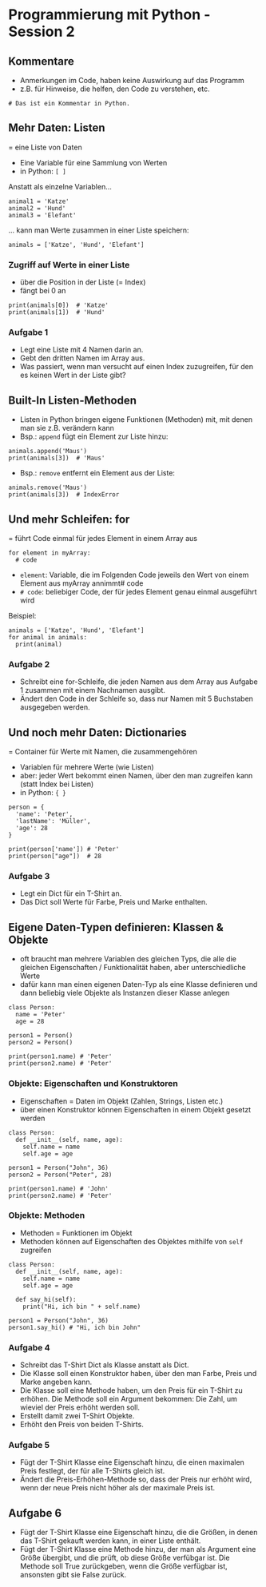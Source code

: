 # Programmierung mit Python - Session 2

## Kommentare

- Anmerkungen im Code, haben keine Auswirkung auf das Programm
- z.B. für Hinweise, die helfen, den Code zu verstehen, etc.

```
# Das ist ein Kommentar in Python.
```


## Mehr Daten: Listen

= eine Liste von Daten
- Eine Variable für eine Sammlung von Werten
- in Python: `[ ]`

Anstatt als einzelne Variablen...
```
animal1 = 'Katze'
animal2 = 'Hund'
animal3 = 'Elefant'

```
... kann man Werte zusammen in einer Liste speichern:
```
animals = ['Katze', 'Hund', 'Elefant']
```                        

### Zugriff auf Werte in einer Liste

- über die Position in der Liste (= Index)
- fängt bei 0 an

``` 
print(animals[0])  # 'Katze'
print(animals[1])  # 'Hund'
```                         
                    

### Aufgabe 1

- Legt eine Liste mit 4 Namen darin an.
- Gebt den dritten Namen im Array aus.
- Was passiert, wenn man versucht auf einen Index zuzugreifen, für den es keinen Wert in der Liste gibt?


## Built-In Listen-Methoden

- Listen in Python bringen eigene Funktionen (Methoden) mit, mit denen man sie z.B. verändern kann
- Bsp.: `append` fügt ein Element zur Liste hinzu:

```
animals.append('Maus')
print(animals[3])  # 'Maus'
```
- Bsp.: `remove` entfernt ein Element aus der Liste:

```
animals.remove('Maus')
print(animals[3])  # IndexError
```


## Und mehr Schleifen: for

= führt Code einmal für jedes Element in einem Array aus

```
for element in myArray:
  # code
```                        
- `element`: Variable, die im Folgenden Code jeweils den Wert von einem Element aus myArray annimmt# code
- `# code`: beliebiger Code, der für jedes Element genau einmal ausgeführt wird

Beispiel:

```
animals = ['Katze', 'Hund', 'Elefant']
for animal in animals:
  print(animal)
```

### Aufgabe 2

- Schreibt eine for-Schleife, die jeden Namen aus dem Array aus Aufgabe 1 zusammen mit einem Nachnamen ausgibt.
- Ändert den Code in der Schleife so, dass nur Namen mit 5 Buchstaben ausgegeben werden.


## Und noch mehr Daten: Dictionaries

= Container für Werte mit Namen, die zusammengehören
- Variablen für mehrere Werte (wie Listen)
- aber: jeder Wert bekommt einen Namen, über den man zugreifen kann (statt Index bei Listen)
- in Python: `{ }`

```
person = {
  'name': 'Peter',
  'lastName': 'Müller',
  'age': 28
}

print(person['name']) # 'Peter'
print(person["age"])  # 28
```

### Aufgabe 3

- Legt ein Dict für ein T-Shirt an.
- Das Dict soll Werte für Farbe, Preis und Marke enthalten.


## Eigene Daten-Typen definieren: Klassen & Objekte

- oft braucht man mehrere Variablen des gleichen Typs, die alle die gleichen Eigenschaften / Funktionalität haben,
  aber unterschiedliche Werte
- dafür kann man einen eigenen Daten-Typ als eine Klasse definieren und dann beliebig viele Objekte als Instanzen dieser Klasse anlegen

```
class Person:
  name = 'Peter'
  age = 28
  
person1 = Person()
person2 = Person()

print(person1.name) # 'Peter'
print(person2.name) # 'Peter'
```

### Objekte: Eigenschaften und Konstruktoren

- Eigenschaften = Daten im Objekt (Zahlen, Strings, Listen etc.)
- über einen Konstruktor können Eigenschaften in einem Objekt gesetzt werden


```
class Person:
  def __init__(self, name, age):
    self.name = name
    self.age = age

person1 = Person("John", 36)
person2 = Person("Peter", 28)

print(person1.name) # 'John'
print(person2.name) # 'Peter' 
```

### Objekte: Methoden

- Methoden = Funktionen im Objekt
- Methoden können auf Eigenschaften des Objektes mithilfe von `self` zugreifen     

```
class Person:
  def __init__(self, name, age):
    self.name = name
    self.age = age
    
  def say_hi(self):
    print("Hi, ich bin " + self.name)

person1 = Person("John", 36)
person1.say_hi() # "Hi, ich bin John"
```

### Aufgabe 4

- Schreibt das T-Shirt Dict als Klasse anstatt als Dict.
- Die Klasse soll einen Konstruktor haben, über den man Farbe, Preis und Marke angeben kann.
- Die Klasse soll eine Methode haben, um den Preis für ein T-Shirt zu erhöhen.
  Die Methode soll ein Argument bekommen: Die Zahl, um wieviel der Preis erhöht werden soll.
- Erstellt damit zwei T-Shirt Objekte.
- Erhöht den Preis von beiden T-Shirts.

### Aufgabe 5

- Fügt der T-Shirt Klasse eine Eigenschaft hinzu, die einen maximalen Preis festlegt, der für alle T-Shirts gleich ist.
- Ändert die Preis-Erhöhen-Methode so, dass der Preis nur erhöht wird, wenn der neue Preis nicht höher als der maximale Preis ist.

## Aufgabe 6

- Fügt der T-Shirt Klasse eine Eigenschaft hinzu, die die Größen, in denen das T-Shirt gekauft werden kann, in einer Liste enthält.
- Fügt der T-Shirt Klasse eine Methode hinzu, der man als Argument eine Größe übergibt, und die prüft, ob diese Größe verfübgar ist.
  Die Methode soll True zurückgeben, wenn die Größe verfügbar ist, ansonsten gibt sie False zurück.

